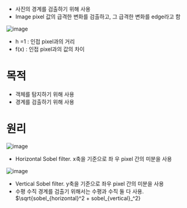 - 사진의 경계를 검출하기 위해 사용
- Image pixel 값의 급격한 변화를 검출하고, 그 급격한 변화를 edge라고 함

![image](https://github.com/user-attachments/assets/4b651496-2e51-4923-bc59-8616274a7c6a)

- h =1 : 인접 pixel과의 거리
- f(x) : 인접 pixel과의 값의 차이

# 목적
- 객체를 탐지하기 위해 사용
- 경계를 검출하기 위해 사용

# 원리

![image](https://github.com/user-attachments/assets/b7f0f82e-d914-49a5-9c10-d81f29140861)

- Horizontal Sobel filter. x축을 기준으로 좌 우 pixel 간의 미분을 사용

![image](https://github.com/user-attachments/assets/62d871b7-c7ff-4a9c-8802-f1754c0db191)

- Vertical Sobel filter. y축을 기준으로 좌우 pixel 간의 미분을 사용
- 수평 수직 경계를 검출기 위해서는 수평과 수직 둘 다 사용. $\sqrt{sobel_{horizontal}^2 + sobel_{vertical}_^2}



